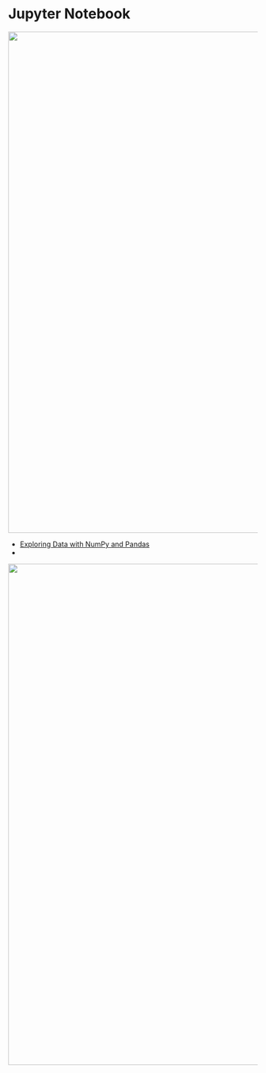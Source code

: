 <h1>Jupyter Notebook</h1>

<img src="https://user-images.githubusercontent.com/74038190/212284115-f47cd8ff-2ffb-4b04-b5bf-4d1c14c0247f.gif" width="1010">
<ul>
  <li><a href="https://github.com/SelcanTaylan/Jupyter-Notebook/blob/main/example1.ipynb">Exploring Data with NumPy and Pandas</a></li>
  <li></li>
</ul>

<img src="https://user-images.githubusercontent.com/74038190/212284115-f47cd8ff-2ffb-4b04-b5bf-4d1c14c0247f.gif" width="1010">
